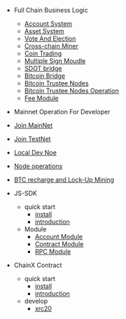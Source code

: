 - Full Chain Business Logic

  - [Account System](/zh-en/account-system.md)
  - [Asset System](/zh-en/asset-system.md)
  - [Vote And Election](/zh-en/vote.md)
  - [Cross-chain Miner](/zh-en/cross-miner.md)
  - [Coin Trading](/zh-en/crypto-exchange.md)
  - [Multiple Sign Moudle](/zh-en/sign-module.md)
  - [SDOT bridge](/zh-en/sdot-bridge.md)
  - [Bitcoin Bridge](/zh-en/bitcoin-bridge.md)
  - [Bitcoin Trustee Nodes](/zh-en/bitcoin-trustee-node.md)
  - [Bitcoin Trustee Nodes Operation ](/zh-en/bitcoin-trust-node-operation.md)
  - [Fee Module](/zh-en/poundage.md)


-  Mainnet Operation For Developer 
  - [Join MainNet](/zh-cn/join-minnet.md)
  - [Join TestNet](/zh-cn/join-testnet.md)
  - [Local Dev Noe ](/zh-cn/local-node-debug.md)
  - [Node operations](/zh-cn/devops.md)
  - [BTC recharge and Lock-Up Mining](/zh-cn/bitcoin-recharge-and-lock.md)

- JS-SDK 

  - quick start
    - [install](/zh-cn/js-sdk/install.md)
    - [introduction](/zh-cn/js-sdk/quick-start.md)
  - Module
    - [Account Module](/zh-cn/js-sdk/account.md)
    - [Contract Module](/zh-cn/js-sdk/contract.md)
    - [RPC Module](/zh-cn/js-sdk/rpc.md)

- ChainX Contract

  - quick start
    - [install ](/zh-cn/js-sdk/install.md)
    - [introduction](/zh-cn/js-sdk/quick-start.md)
  - develop
    - [xrc20](/zh-cn/js-sdk/account.md)



